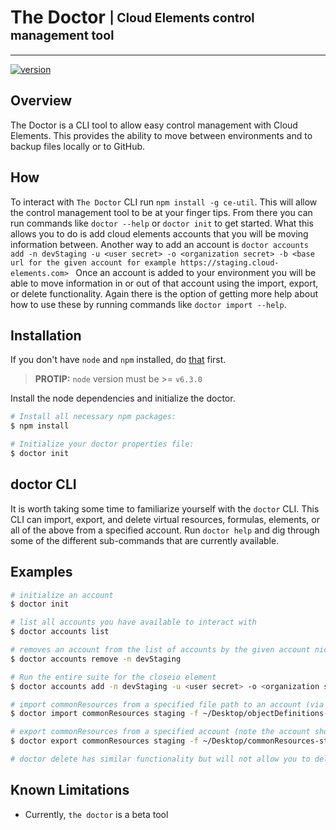 # The Doctor <sub><sup>| Cloud Elements control management tool </sup></sub>

--------------------------------------------------------------------------------

[![version](http://img.shields.io/badge/version-v1.0.1-blue.svg)](#)


## Overview
The Doctor is a CLI tool to allow easy control management with Cloud Elements. This provides the ability to move between environments and to backup files locally or to GitHub.

## How

To interact with `The Doctor` CLI run ``npm install -g ce-util``. This will allow the control management tool to be at your finger tips. From there you can run commands like  `doctor --help` or `doctor init` to get started. What this allows you to do is add cloud elements accounts that you will be moving information between. Another way to add an account is `doctor accounts add -n devStaging -u <user secret> -o <organization secret> -b <base url for the given account for example https://staging.cloud-elements.com> ` Once an account is added to your environment you will be able to move information in or out of that account using the import, export, or delete functionality. Again there is the option of getting more help about how to use these by running commands like `doctor import --help`.


## Installation
If you don't have `node` and `npm` installed, do [that](https://docs.npmjs.com/getting-started/installing-node) first.

> __PROTIP:__ `node` version must  be >= `v6.3.0`

Install the node dependencies and initialize the doctor.

```bash
# Install all necessary npm packages:
$ npm install

# Initialize your doctor properties file:
$ doctor init
```

## doctor CLI
It is worth taking some time to familiarize yourself with the `doctor` CLI.  This CLI can import, export, and delete virtual resources, formulas, elements, or all of the above from a specified account.  Run `doctor help` and dig through some of the different sub-commands that are currently available.  

## Examples

```bash
# initialize an account
$ doctor init

# list all accounts you have available to interact with
$ doctor accounts list

# removes an account from the list of accounts by the given account nickname or -n
$ doctor accounts remove -n devStaging

# Run the entire suite for the closeio element
$ doctor accounts add -n devStaging -u <user secret> -o <organization secret> -b https://staging.cloud-elements.com

# import commonResources from a specified file path to an account (via nickname from your account list) Note: you can replace commonResources with formulas, elements, or all)
$ doctor import commonResources staging -f ~/Desktop/objectDefinitions-staging.json

# export commonResources from a specified account (note the account should be from your accounts list and you just need to denote the account name) to the given file path. Again: you can replace commonResources with formulas, elements, or all)
$ doctor export commonResources staging -f ~/Desktop/commonResources-staging.json

# doctor delete has similar functionality but will not allow you to delete all. Please see doctor delete --help for more
```

## Known Limitations
* Currently, `the doctor` is a beta tool
